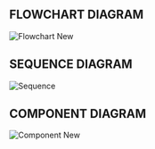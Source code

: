 FLOWCHART DIAGRAM
-----------------------------------------------------------------------------------------------------------------------------------------------------------------------------------
![Flowchart New](https://user-images.githubusercontent.com/98872937/154619262-c51efd82-dd75-4537-b1bb-209d69439355.jpg)

SEQUENCE DIAGRAM
-----------------------------------------------------------------------------------------------------------------------------------------------------------------------------------
![Sequence](https://user-images.githubusercontent.com/98872937/153473273-c6796a46-b036-4468-971f-95b48dce87c0.jpeg)

COMPONENT DIAGRAM
-----------------------------------------------------------------------------------------------------------------------------------------------------------------------------------
![Component New](https://user-images.githubusercontent.com/98872937/154619375-2c48dc4d-4912-4532-82ee-10dfaf400466.jpg)


